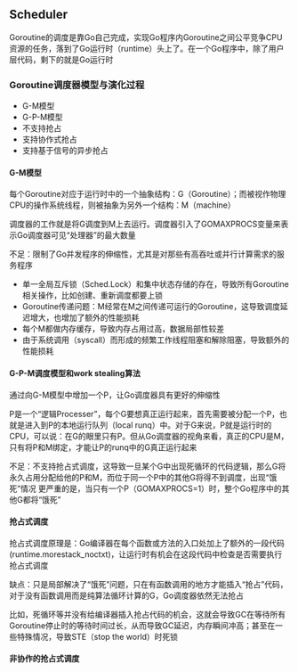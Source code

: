 ## Scheduler

Goroutine的调度是靠Go自己完成，实现Go程序内Goroutine之间公平竞争CPU资源的任务，落到了Go运行时（runtime）头上了。在一个Go程序中，除了用户层代码，剩下的就是Go运行时

### Goroutine调度器模型与演化过程
- G-M模型
- G-P-M模型
- 不支持抢占
- 支持协作式抢占
- 支持基于信号的异步抢占

#### G-M模型
每个Goroutine对应于运行时中的一个抽象结构：G（Goroutine）；而被视作物理CPU的操作系统线程，则被抽象为另外一个结构：M（machine）

调度器的工作就是将G调度到M上去运行。调度器引入了GOMAXPROCS变量来表示Go调度器可见“处理器”的最大数量

不足：限制了Go并发程序的伸缩性，尤其是对那些有高吞吐或并行计算需求的服务程序
- 单一全局互斥锁（Sched.Lock）和集中状态存储的存在，导致所有Goroutine相关操作，比如创建、重新调度都要上锁
- Goroutine传递问题：M经常在M之间传递可运行的Goroutine，这导致调度延迟增大，也增加了额外的性能损耗
- 每个M都做内存缓存，导致内存占用过高，数据局部性较差
- 由于系统调用（syscall）而形成的频繁工作线程阻塞和解除阻塞，导致额外的性能损耗

#### G-P-M调度模型和work stealing算法
通过向G-M模型中增加一个P，让Go调度器具有更好的伸缩性

P是一个“逻辑Processer”，每个G要想真正运行起来，首先需要被分配一个P，也就是进入到P的本地运行队列（local runq）中。对于G来说，P就是运行时的CPU，可以说：在G的眼里只有P。但从Go调度器的视角来看，真正的CPU是M，只有将P和M绑定，才能让P的runq中的G真正运行起来

不足：不支持抢占式调度，这导致一旦某个G中出现死循环的代码逻辑，那么G将永久占用分配给他的P和M，而位于同一个P中的其他G将得不到调度，出现“饿死”情况
更严重的是，当只有一个P（GOMAXPROCS=1）时，整个Go程序中的其他G都将“饿死”

#### 抢占式调度
抢占式调度原理是：Go编译器在每个函数或方法的入口处加上了额外的一段代码(runtime.morestack_noctxt)，让运行时有机会在这段代码中检查是否需要执行抢占式调度

缺点：只是局部解决了“饿死”问题，只在有函数调用的地方才能插入“抢占”代码，对于没有函数调用而是纯算法循环计算的G，Go调度器依然无法抢占

比如，死循环等并没有给编译器插入抢占代码的机会，这就会导致GC在等待所有Goroutine停止时的等待时间过长，从而导致GC延迟，内存瞬间冲高；甚至在一些特殊情况，导致STE（stop the world）时死锁

#### 非协作的抢占式调度